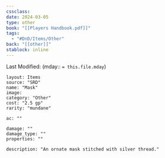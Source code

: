 ```yaml
---
cssclass: 
date: 2024-03-05
type: other
book: "[[Players Handbook.pdf]]"
tags:
  - "#DnD/Items/Other"
back: "[[other]]"
stablock: inline
---
```

Last Modified: (mday:: `= this.file.mday`)


```statblock
layout: Items
source: "SRD"
name: "Mask"
image: 
category: "Other"
cost: "2.5 gp"
rarity: "mundane"

ac: ""

damage: ""
damage_type: ""
properties: ""

description: "An ornate mask stitched with silver thread."
```
